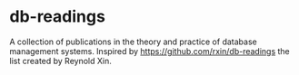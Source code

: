 # db-readings
A collection of publications in the theory and practice of database management systems. Inspired by https://github.com/rxin/db-readings the list created by Reynold Xin.
